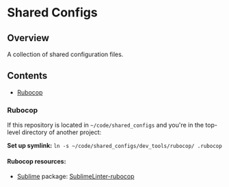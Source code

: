 # Shared Configs

## Overview

A collection of shared configuration files.

## Contents

* [Rubocop](#rubocop)

### Rubocop

If this repository is located in `~/code/shared_configs` and you're in the
top-level directory of another project:

**Set up symlink:** `ln -s ~/code/shared_configs/dev_tools/rubocop/ .rubocop`

#### Rubocop resources:

* [Sublime](https://www.sublimetext.com/) package:
  [SublimeLinter-rubocop](https://github.com/SublimeLinter/SublimeLinter-rubocop)
